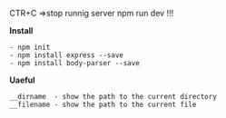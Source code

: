 CTR+C =>stop runnig server
npm run dev  !!!
 
**Install**
```
- npm init
- npm install express --save
- npm install body-parser --save
```
**Uaeful**
```
__dirname  - show the path to the current directory
__filename - show the path to the current file

```
